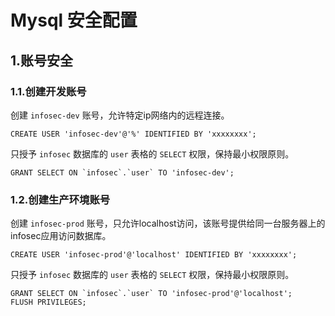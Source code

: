 # Mysql 安全配置

## 1.账号安全

### 1.1.创建开发账号

创建 `infosec-dev` 账号，允许特定ip网络内的远程连接。

```mysql
CREATE USER 'infosec-dev'@'%' IDENTIFIED BY 'xxxxxxxx';
```

只授予 `infosec` 数据库的 `user` 表格的 `SELECT` 权限，保持最小权限原则。

```mysql
GRANT SELECT ON `infosec`.`user` TO 'infosec-dev';
```

### 1.2.创建生产环境账号

创建 `infosec-prod` 账号，只允许localhost访问，该账号提供给同一台服务器上的infosec应用访问数据库。

```mysql
CREATE USER 'infosec-prod'@'localhost' IDENTIFIED BY 'xxxxxxxx';
```

只授予 `infosec` 数据库的 `user` 表格的 `SELECT` 权限，保持最小权限原则。

```mysql
GRANT SELECT ON `infosec`.`user` TO 'infosec-prod'@'localhost';
FLUSH PRIVILEGES;
```





















